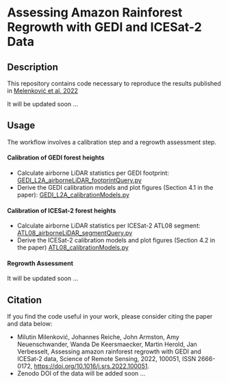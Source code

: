 # Assessing Amazon Rainforest Regrowth with GEDI and ICESat-2 Data

## Description
This repository contains code necessary to reproduce the results published in [Melenković et al. 2022](https://doi.org/10.1016/j.srs.2022.100051) 

It will be updated soon ...

## Usage
The workflow involves a calibration step and a regrowth assessment step.

#### Calibration of GEDI forest heights
- Calculate airborne LiDAR statistics per GEDI footprint: [GEDI_L2A_airborneLiDAR_footprintQuery.py](GEDI_L2A_airborneLiDAR_footprintQuery.py)
- Derive the GEDI calibration models and plot figures (Section 4.1 in the paper): [GEDI_L2A_calibrationModels.py](GEDI_L2A_calibrationModels.py)

#### Calibration of ICESat-2 forest heights

- Calculate airborne LiDAR statistics per ICESat-2 ATL08 segment: [ATL08_airborneLiDAR_segmentQuery.py](ATL08_airborneLiDAR_segmentQuery.py)
- Derive the ICESat-2 calibration models and plot figures (Section 4.2 in the paper) [ATL08_calibrationModels.py](ATL08_calibrationModels.py)

#### Regrowth Assessment

It will be updated soon ...

## Citation
If you find the code useful in your work, please consider citing the paper and data below:
- Milutin Milenković, Johannes Reiche, John Armston, Amy Neuenschwander, Wanda De Keersmaecker, Martin Herold, Jan Verbesselt, Assessing amazon rainforest regrowth with GEDI and ICESat-2 data, Science of Remote Sensing, 2022, 100051, ISSN 2666-0172, https://doi.org/10.1016/j.srs.2022.100051.
- Zenodo DOI of the data will be added soon ...



